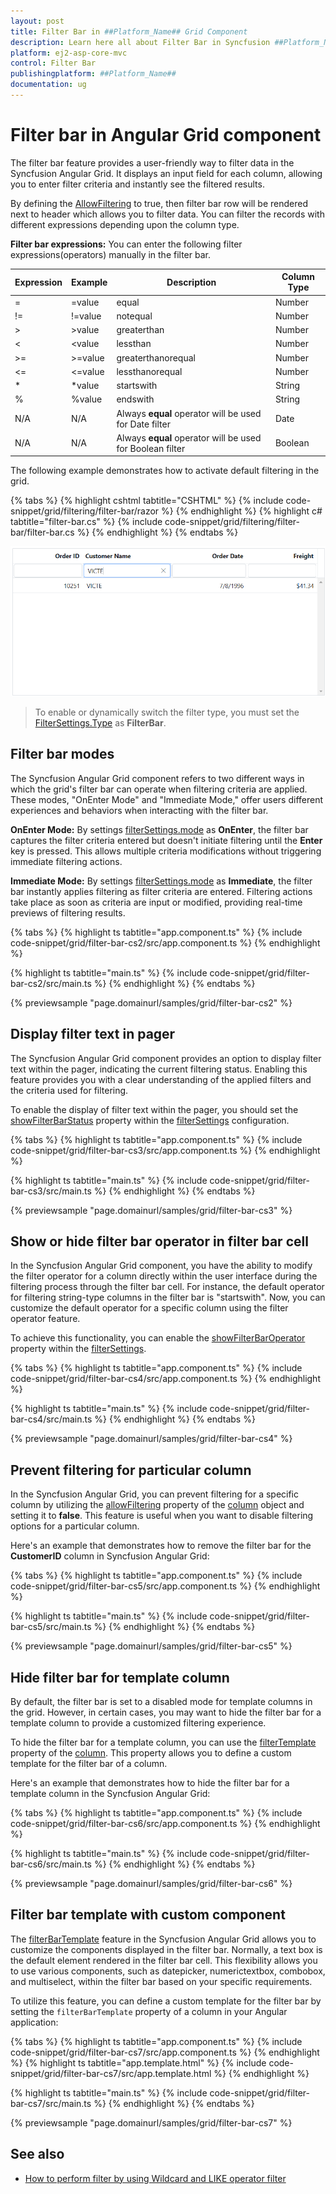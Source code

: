 ```yaml
---
layout: post
title: Filter Bar in ##Platform_Name## Grid Component
description: Learn here all about Filter Bar in Syncfusion ##Platform_Name## Grid component of Syncfusion Essential JS 2 and more.
platform: ej2-asp-core-mvc
control: Filter Bar
publishingplatform: ##Platform_Name##
documentation: ug
---
```


# Filter bar in Angular Grid component

The filter bar feature provides a user-friendly way to filter data in the Syncfusion Angular Grid. It displays an input field for each column, allowing you to enter filter criteria and instantly see the filtered results.

By defining the [AllowFiltering](https://help.syncfusion.com/cr/aspnetmvc-js2/syncfusion.ej2.grids.grid.html#Syncfusion_EJ2_Grids_Grid_AllowFiltering) to true, then filter bar row will be rendered next to header which allows you to filter data. You can filter the records with different expressions depending upon the column type.

**Filter bar expressions:**
You can enter the following filter expressions(operators) manually in the filter bar.

Expression |Example |Description |Column Type
-----|-----|-----|-----
= |=value |equal |Number
!= |!=value |notequal |Number
> |>value |greaterthan |Number
< |<value |lessthan |Number
>= |>=value |greaterthanorequal |Number
<=|<=value|lessthanorequal |Number
* |*value |startswith |String
% |%value |endswith |String
N/A |N/A |Always **equal** operator will be used for Date filter |Date
N/A |N/A |Always **equal** operator will be used for Boolean filter |Boolean

The following example demonstrates how to activate default filtering in the grid.

{% tabs %}
{% highlight cshtml tabtitle="CSHTML" %}
{% include code-snippet/grid/filtering/filter-bar/razor %}
{% endhighlight %}
{% highlight c# tabtitle="filter-bar.cs" %}
{% include code-snippet/grid/filtering/filter-bar/filter-bar.cs %}
{% endhighlight %}
{% endtabs %}

![Filtering](../../images/filtering/filtering.png)

> To enable or dynamically switch the filter type, you must set the [FilterSettings.Type](https://help.syncfusion.com/cr/aspnetmvc-js2/Syncfusion.EJ2.Grids.GridFilterSettings.html#Syncfusion_EJ2_Grids_GridFilterSettings_Type) as **FilterBar**.

## Filter bar modes

The Syncfusion Angular Grid component refers to two different ways in which the grid's filter bar can operate when filtering criteria are applied. These modes, "OnEnter Mode" and "Immediate Mode," offer users different experiences and behaviors when interacting with the filter bar.

**OnEnter Mode:**
By settings [filterSettings.mode](https://ej2.syncfusion.com/angular/documentation/api/grid/filterSettings/#mode) as **OnEnter**, the filter bar captures the filter criteria entered but doesn't initiate filtering until the **Enter** key is pressed. This allows multiple criteria modifications without triggering immediate filtering actions.

**Immediate Mode:**
By settings [filterSettings.mode](https://ej2.syncfusion.com/angular/documentation/api/grid/filterSettings/#mode) as **Immediate**, the filter bar instantly applies filtering as filter criteria are entered. Filtering actions take place as soon as criteria are input or modified, providing real-time previews of filtering results.

{% tabs %}
{% highlight ts tabtitle="app.component.ts" %}
{% include code-snippet/grid/filter-bar-cs2/src/app.component.ts %}
{% endhighlight %}

{% highlight ts tabtitle="main.ts" %}
{% include code-snippet/grid/filter-bar-cs2/src/main.ts %}
{% endhighlight %}
{% endtabs %}
  
{% previewsample "page.domainurl/samples/grid/filter-bar-cs2" %}

## Display filter text in pager

The Syncfusion Angular Grid component provides an option to display filter text within the pager, indicating the current filtering status. Enabling this feature provides you with a clear understanding of the applied filters and the criteria used for filtering.

To enable the display of filter text within the pager, you should set the [showFilterBarStatus](https://ej2.syncfusion.com/angular/documentation/api/grid/filterSettings/#showfilterbarstatus) property within the [filterSettings](https://ej2.syncfusion.com/angular/documentation/api/grid/filterSettings/) configuration.

{% tabs %}
{% highlight ts tabtitle="app.component.ts" %}
{% include code-snippet/grid/filter-bar-cs3/src/app.component.ts %}
{% endhighlight %}

{% highlight ts tabtitle="main.ts" %}
{% include code-snippet/grid/filter-bar-cs3/src/main.ts %}
{% endhighlight %}
{% endtabs %}
  
{% previewsample "page.domainurl/samples/grid/filter-bar-cs3" %}

## Show or hide filter bar operator in filter bar cell

In the Syncfusion Angular Grid component, you have the ability to modify the filter operator for a column directly within the user interface during the filtering process through the filter bar cell. For instance, the default operator for filtering string-type columns in the filter bar is "startswith". Now, you can customize the default operator for a specific column using the filter operator feature.

To achieve this functionality, you can enable the  [showFilterBarOperator](https://ej2.syncfusion.com/angular/documentation/api/grid/filterSettings/#showfilterbaroperator) property within the [filterSettings](https://ej2.syncfusion.com/angular/documentation/api/grid/filterSettings/).

{% tabs %}
{% highlight ts tabtitle="app.component.ts" %}
{% include code-snippet/grid/filter-bar-cs4/src/app.component.ts %}
{% endhighlight %}

{% highlight ts tabtitle="main.ts" %}
{% include code-snippet/grid/filter-bar-cs4/src/main.ts %}
{% endhighlight %}
{% endtabs %}
  
{% previewsample "page.domainurl/samples/grid/filter-bar-cs4" %}

## Prevent filtering for particular column

In the Syncfusion Angular Grid, you can prevent filtering for a specific column by utilizing the [allowFiltering](https://ej2.syncfusion.com/angular/documentation/api/grid/#allowfiltering) property of the [column](https://ej2.syncfusion.com/angular/documentation/api/grid/column/) object and setting it to **false**. This feature is useful when you want to disable filtering options for a particular column.

Here's an example that demonstrates how to remove the filter bar for the **CustomerID** column in Syncfusion Angular Grid:

{% tabs %}
{% highlight ts tabtitle="app.component.ts" %}
{% include code-snippet/grid/filter-bar-cs5/src/app.component.ts %}
{% endhighlight %}

{% highlight ts tabtitle="main.ts" %}
{% include code-snippet/grid/filter-bar-cs5/src/main.ts %}
{% endhighlight %}
{% endtabs %}
  
{% previewsample "page.domainurl/samples/grid/filter-bar-cs5" %}

## Hide filter bar for template column

By default, the filter bar is set to a disabled mode for template columns in the grid. However, in certain cases, you may want to hide the filter bar for a template column to provide a customized filtering experience.

To hide the filter bar for a template column, you can use the [filterTemplate](https://ej2.syncfusion.com/angular/documentation/api/grid/column/#filtertemplate) property of the [column](https://ej2.syncfusion.com/angular/documentation/api/grid/column/). This property allows you to define a custom template for the filter bar of a column.

Here's an example that demonstrates how to hide the filter bar for a template column in the Syncfusion Angular Grid:

{% tabs %}
{% highlight ts tabtitle="app.component.ts" %}
{% include code-snippet/grid/filter-bar-cs6/src/app.component.ts %}
{% endhighlight %}

{% highlight ts tabtitle="main.ts" %}
{% include code-snippet/grid/filter-bar-cs6/src/main.ts %}
{% endhighlight %}
{% endtabs %}

{% previewsample "page.domainurl/samples/grid/filter-bar-cs6" %}

## Filter bar template with custom component

The [filterBarTemplate](https://ej2.syncfusion.com/angular/documentation/api/grid/column/#filterbartemplate) feature in the Syncfusion Angular Grid allows you to customize the components displayed in the filter bar. Normally, a text box is the default element rendered in the filter bar cell. This flexibility allows you to use various components, such as datepicker, numerictextbox, combobox, and multiselect, within the filter bar based on your specific requirements.

To utilize this feature, you can define a custom template for the filter bar by setting the `filterBarTemplate` property of a column in your Angular application:

{% tabs %}
{% highlight ts tabtitle="app.component.ts" %}
{% include code-snippet/grid/filter-bar-cs7/src/app.component.ts %}
{% endhighlight %}
{% highlight ts tabtitle="app.template.html" %}
{% include code-snippet/grid/filter-bar-cs7/src/app.template.html %}
{% endhighlight %}

{% highlight ts tabtitle="main.ts" %}
{% include code-snippet/grid/filter-bar-cs7/src/main.ts %}
{% endhighlight %}
{% endtabs %}

{% previewsample "page.domainurl/samples/grid/filter-bar-cs7" %}

## See also

* [How to perform filter by using Wildcard and LIKE operator filter](./filtering/#wildcard-and-like-operator-filter)